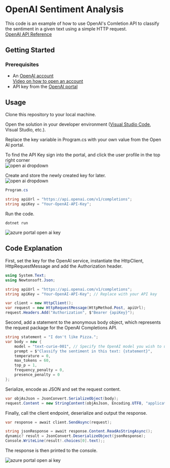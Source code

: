 # OpenAI Sentiment Analysis

This code is an example of how to use OpenAI's Comletion API to classify the sentiment in a given text using a simple HTTP request.  
[OpenAI API Reference](https://platform.openai.com/docs/api-reference/completions)  

## Getting Started

### Prerequisites

* An [OpenAI account](https://openai.com/)  
[Video on how to open an account](https://www.youtube.com/)
* API key from the [OpenAI portal](https://platform.openai.com/)  

## Usage

Clone this repository to your local machine.

Open the solution in your developer environment ([Visual Studio Code](https://code.visualstudio.com/), Visual Studio, etc.).

Replace the key variable in Program.cs with your own value from the Open AI portal.  

To find the API Key sign into the portal, and click the user profile in the top right corner  
![open ai dropdown](https://github.com/microsoft/globalopenaihack/blob/sentiment/assets/sentimentanalysis/openaidropdown.jpg)  

Create and store the newly created key for later.  
![open ai dropdown](https://github.com/microsoft/globalopenaihack/blob/sentiment/assets/sentimentanalysis/openaiSecret.jpg) 

 

```C#
Program.cs

string apiUrl = "https://api.openai.com/v1/completions";
string apiKey = "Your-OpenAI-API-Key";
```  
Run the code.  
```dotnetcli
dotnet run
```
![azure portal open ai key](https://github.com/microsoft/globalopenaihack/blob/sentiment/assets/sentimentanalysis/openaioutput.jpg)  
  

## Code Explanation

First, set the key for the OpenAI service, instantiate the HttpClient, HttpRequestMessage and add the Authorization header.  
```C#
using System.Text;
using Newtonsoft.Json;

string apiUrl = "https://api.openai.com/v1/completions";
string apiKey = "Your-OpenAI-API-Key"; // Replace with your API key

var client = new HttpClient();
var request = new HttpRequestMessage(HttpMethod.Post, apiUrl);
request.Headers.Add("Authorization", $"Bearer {apiKey}");
```  

Second, add a statement to the anonymous body object, which represents the request package for the OpenAI Completions API.    
```C#
string statement = "I don't like Pizza.";
var body = new {
    model = "text-curie-001", // Specify the OpenAI model you wish to use
    prompt = $"Classify the sentiment in this text: {statement}",
    temperature = 0,
    max_tokens = 60,
    top_p = 1,
    frequency_penalty = 0,
    presence_penalty = 0
};
```  

Serialize, encode as JSON and set the request content.  
```C#
var objAsJson = JsonConvert.SerializeObject(body);
request.Content = new StringContent(objAsJson, Encoding.UTF8, "application/json");
```

Finally, call the client endpoint, deserialize  and output the response.  
```C#
var response = await client.SendAsync(request);

string jsonResponse = await response.Content.ReadAsStringAsync();
dynamic? result = JsonConvert.DeserializeObject(jsonResponse);
Console.WriteLine(result!.choices[0].text);;
```  
The response is then printed to the console.  

![azure portal open ai key](https://github.com/microsoft/globalopenaihack/blob/sentiment/assets/sentimentanalysis/openaioutput.jpg)  
  
  


